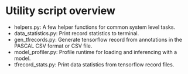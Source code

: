 # Utility script overview
- helpers.py: A few helper functions for common system level tasks.
- data_statistics.py: Print record statistics to terminal.
- gen_tfrecords.py: Generate tensorflow record from annotations in the PASCAL CSV format or CSV file.
- model_profiler.py: Profile runtime for loading and inferencing with a model.
- tfrecord_stats.py: Print data statistics from tensorflow record files.